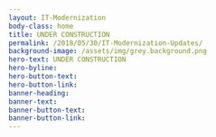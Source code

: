 ```yaml
---
layout: IT-Modernization
body-class: home
title: UNDER CONSTRUCTION
permalink: /2018/05/30/IT-Modernization-Updates/
background-image: /assets/img/grey.background.png
hero-text: UNDER CONSTRUCTION
hero-byline:
hero-button-text: 
hero-button-link: 
banner-heading: 
banner-text: 
banner-button-text: 
banner-button-link: 
---
```

